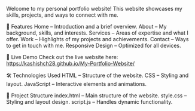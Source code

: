 Welcome to my personal portfolio website! This website showcases my skills, projects, and ways to connect with me.

🌟 Features
Home – Introduction and a brief overview.
About – My background, skills, and interests.
Services – Areas of expertise and what I offer.
Work – Highlights of my projects and achievements.
Contact – Ways to get in touch with me.
Responsive Design – Optimized for all devices.

🚀 Live Demo
Check out the live website here: https://kashishch28.github.io/My-Portfolio-Website/


🛠️ Technologies Used
HTML – Structure of the website.
CSS – Styling and layout.
JavaScript – Interactive elements and animations.

📂 Project Structure
index.html – Main structure of the website.
style.css – Styling and layout design.
script.js – Handles dynamic functionality.

